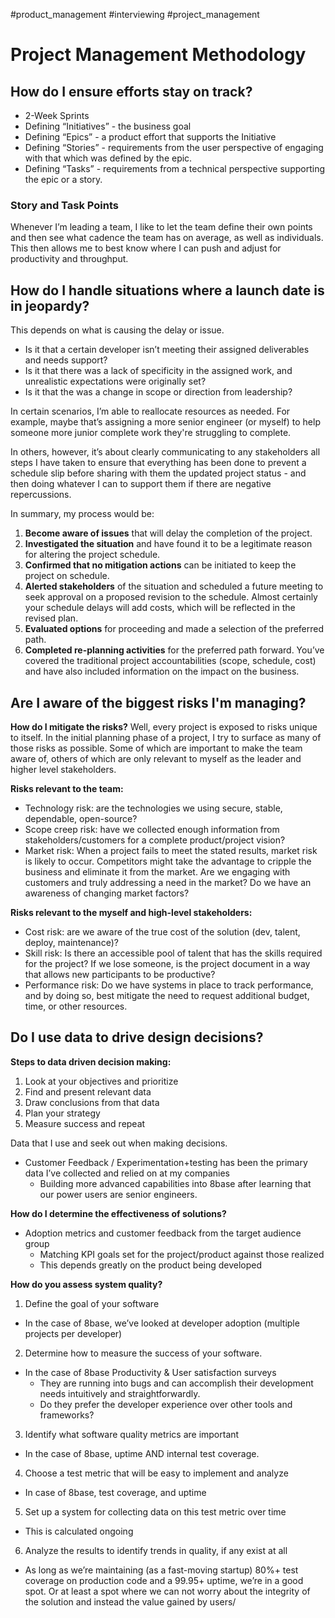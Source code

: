 #product_management #interviewing #project_management 

# Project Management Methodology

## How do I ensure efforts stay on track?
- 2-Week Sprints
- Defining “Initiatives” - the business goal
- Defining “Epics” - a product effort that supports the Initiative
- Defining “Stories” - requirements from the user perspective of engaging with that which was defined by the epic.
- Defining “Tasks” - requirements from a technical perspective supporting the epic or a story.

### Story and Task Points

Whenever I’m leading a team, I like to let the team define their own points and then see what cadence the team has on average, as well as individuals. This then allows me to best know where I can push and adjust for productivity and throughput.

## How do I handle situations where a launch date is in jeopardy?

This depends on what is causing the delay or issue.
- Is it that a certain developer isn’t meeting their assigned deliverables and needs support?
- Is it that there was a lack of specificity in the assigned work, and unrealistic expectations were originally set?
- Is it that the was a change in scope or direction from leadership?

In certain scenarios, I’m able to reallocate resources as needed. For example, maybe that’s assigning a more senior engineer (or myself) to help someone more junior complete work they're struggling to complete.

In others, however, it’s about clearly communicating to any stakeholders all steps I have taken to ensure that everything has been done to prevent a schedule slip before sharing with them the updated project status - and then doing whatever I can to support them if there are negative repercussions.
    
In summary, my process would be:

1. **Become aware of issues** that will delay the completion of the project.
2. **Investigated the situation** and have found it to be a legitimate reason for altering the project schedule.
3. **Confirmed that no mitigation actions** can be initiated to keep the project on schedule.
4. **Alerted stakeholders** of the situation and scheduled a future meeting to seek approval on a proposed revision to the schedule. Almost certainly your schedule delays will add costs, which will be reflected in the revised plan.
5. **Evaluated options** for proceeding and made a selection of the preferred path.
6. **Completed re-planning activities** for the preferred path forward. You’ve covered the traditional project accountabilities (scope, schedule, cost) and have also included information on the impact on the business.

## Are I aware of the biggest risks I'm managing? 

**How do I mitigate the risks?**
Well, every project is exposed to risks unique to itself. In the initial planning phase of a project, I try to surface as many of those risks as possible. Some of which are important to make the team aware of, others of which are only relevant to myself as the leader and higher level stakeholders.

**Risks relevant to the team:**
- Technology risk: are the technologies we using secure, stable, dependable, open-source?
- Scope creep risk: have we collected enough information from stakeholders/customers for a complete product/project vision?
- Market risk: When a project fails to meet the stated results, market risk is likely to occur. Competitors might take the advantage to cripple the business and eliminate it from the market. Are we engaging with customers and truly addressing a need in the market? Do we have an awareness of changing market factors?

**Risks relevant to the myself and high-level stakeholders:**
- Cost risk: are we aware of the true cost of the solution (dev, talent, deploy, maintenance)?
- Skill risk: Is there an accessible pool of talent that has the skills required for the project? If we lose someone, is the project document in a way that allows new participants to be productive?
- Performance risk: Do we have systems in place to track performance, and by doing so, best mitigate the need to request additional budget, time, or other resources.
        
## Do I use data to drive design decisions?

**Steps to data driven decision making:**
1. Look at your objectives and prioritize
2. Find and present relevant data
3. Draw conclusions from that data
4. Plan your strategy
5. Measure success and repeat

Data that I use and seek out when making decisions.
- Customer Feedback / Experimentation+testing has been the primary data I’ve collected and relied on at my companies
	- Building more advanced capabilities into 8base after learning that our power users are senior engineers.

**How do I determine the effectiveness of solutions?**
- Adoption metrics and customer feedback from the target audience group
	- Matching KPI goals set for the project/product against those realized
	- This depends greatly on the product being developed

**How do you assess system quality?**
1. Define the goal of your software
- In the case of 8base, we’ve looked at developer adoption (multiple projects per developer)
2. Determine how to measure the success of your software.
- In the case of 8base Productivity & User satisfaction surveys
	- They are running into bugs and can accomplish their development needs intuitively and straightforwardly.
	- Do they prefer the developer experience over other tools and frameworks?
3. Identify what software quality metrics are important
- In the case of 8base, uptime AND internal test coverage.
4. Choose a test metric that will be easy to implement and analyze
- In case of 8base, test coverage, and uptime
5. Set up a system for collecting data on this test metric over time
- This is calculated ongoing
6. Analyze the results to identify trends in quality, if any exist at all
- As long as we’re maintaining (as a fast-moving startup) 80%+ test coverage on production code and a 99.95+ uptime, we’re in a good spot. Or at least a spot where we can not worry about the integrity of the solution and instead the value gained by users/